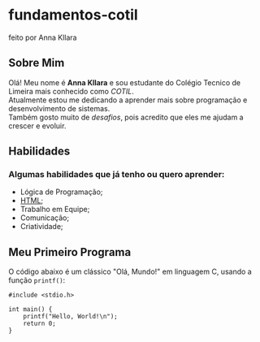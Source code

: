# fundamentos-cotil
feito por Anna Kllara

## Sobre Mim

Olá! Meu nome é **Anna Kllara** e sou estudante do Colégio Tecnico de Limeira mais conhecido como *COTIL*.  
Atualmente estou me dedicando a aprender mais sobre programação e desenvolvimento de sistemas.  
Também gosto muito de *desafios*, pois acredito que eles me ajudam a crescer e evoluir.

## Habilidades

### Algumas habilidades que já tenho ou quero aprender:
- Lógica de Programação;
- [HTML](https://developer.mozilla.org/pt-BR/docs/Web/HTML);
- Trabalho em Equipe;
- Comunicação;
- Criatividade;

## Meu Primeiro Programa

O código abaixo é um clássico "Olá, Mundo!" em linguagem C, usando a função `printf()`:

```
#include <stdio.h>

int main() {
    printf("Hello, World!\n");
    return 0;
}
